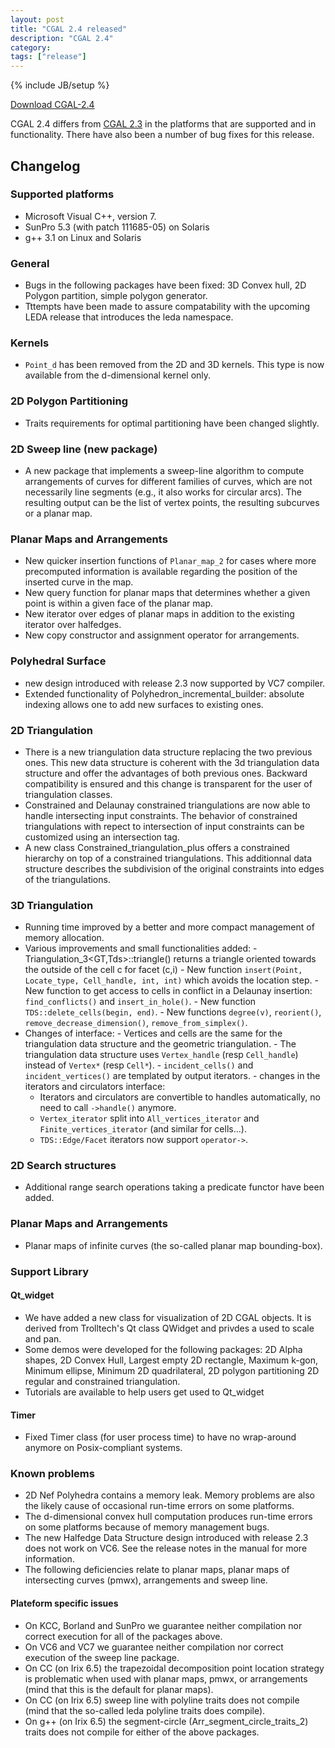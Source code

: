 ```yaml
---
layout: post
title: "CGAL 2.4 released"
description: "CGAL 2.4"
category:
tags: ["release"]
---
```

{% include JB/setup %}

<i class="bi bi-arrow-down-circle"></i>
<a href="https://github.com/CGAL/cgal/releases/tag/releases%2FCGAL-2.4">Download CGAL-2.4</a>

<p>CGAL 2.4 differs from <a href="../../../../2001/10/01/cgal-23">CGAL 2.3</a> in the platforms that are supported and
in functionality.  There have also been a number of bug fixes for this release.</p>

<div class="product-detail-info" markdown="1">

## Changelog

### Supported platforms
  -  Microsoft Visual C++, version 7.
  -  SunPro 5.3 (with patch 111685-05) on Solaris
  -  g++ 3.1 on Linux and Solaris

### General
  - Bugs in the following packages have been fixed: 3D Convex hull, 2D Polygon partition, simple polygon generator.
  - Tttempts have been made to assure compatability with the upcoming LEDA release that introduces
    the leda namespace.

### Kernels
  - `Point_d` has been removed from the 2D and 3D kernels. This type is
    now available from the d-dimensional kernel only.

### 2D Polygon Partitioning
  - Traits requirements for optimal partitioning have been changed slightly.

### 2D Sweep line (new package)
  - A new package that implements a sweep-line algorithm to compute
    arrangements of curves for different families of curves, which are
    not necessarily line segments  (e.g., it also works for circular arcs).
    The resulting output can be the list of vertex points, the resulting
    subcurves or a planar map.

### Planar Maps and Arrangements
  -  New quicker insertion functions of `Planar_map_2` for cases where more
     precomputed information is available regarding the position of
     the inserted curve in the map.
  -  New query function for planar maps that determines whether a given
     point is within a given face of the planar map.
  -  New iterator over edges of planar maps in addition to the existing
     iterator over halfedges.
  -  New copy constructor and assignment operator for arrangements.

### Polyhedral Surface
  - new design introduced with release 2.3 now supported by VC7 compiler.
  - Extended functionality of Polyhedron_incremental_builder:
    absolute indexing allows one to add new surfaces to existing ones.

### 2D Triangulation
  - There is a new triangulation data structure replacing the two
    previous ones. This new data structure is coherent with the 3d
    triangulation data structure and offer the advantages of both
    previous ones. Backward compatibility is ensured and this change
    is transparent for the user of triangulation classes.
  - Constrained and Delaunay constrained triangulations are now able
    to handle intersecting input constraints.
    The behavior of constrained triangulations with repect to
    intersection of input constraints can be customized using
    an intersection tag.
  - A new class Constrained_triangulation_plus offers a constrained
    hierarchy on top of a constrained triangulations. This additionnal
    data structure describes the subdivision of the original constraints
    into edges of the triangulations.

### 3D Triangulation
  - Running time improved by a better and more compact management of memory allocation.
  -  Various improvements and small functionalities added:
    - Triangulation_3&lt;GT,Tds&gt;::triangle() returns a triangle oriented
      towards the outside of the cell c for facet (c,i)
    - New function `insert(Point, Locate_type, Cell_handle, int, int)` which avoids the location step.
    - New function to get access to cells in conflict in a Delaunay insertion: `find_conflicts()` and `insert_in_hole()`.
    - New function `TDS::delete_cells(begin, end)`.
    - New functions `degree(v)`, `reorient()`, `remove_decrease_dimension()`, `remove_from_simplex()`.
  -  Changes of interface:
    -  Vertices and cells are the same for the triangulation data structure and the geometric triangulation.
    -  The triangulation data structure uses `Vertex_handle` (resp `Cell_handle`) instead of `Vertex*` (resp `Cell*`).
    -  `incident_cells()` and `incident_vertices()` are templated by output iterators.
    -  changes in the iterators and circulators interface:
      -  Iterators and circulators are convertible to handles
         automatically, no need to call `->handle()` anymore.
      -  `Vertex_iterator` split into `All_vertices_iterator` and `Finite_vertices_iterator`
         (and similar for cells...).
      -  `TDS::Edge/Facet` iterators now support `operator->`.

### 2D Search structures
  - Additional range search operations taking a predicate functor have been added.

### Planar Maps and Arrangements
  -  Planar maps of infinite curves (the so-called planar map bounding-box).


### Support Library

#### Qt_widget
  - We have added a new class for visualization of 2D CGAL objects.
    It is derived from Trolltech's Qt class QWidget and privdes a
    used to scale and pan.
  - Some demos were developed for the following packages: 2D Alpha shapes,
    2D Convex Hull, Largest empty 2D rectangle, Maximum k-gon,
    Minimum ellipse,  Minimum 2D quadrilateral, 2D polygon partitioning
    2D regular and constrained triangulation.
  - Tutorials are available to help users get used to Qt_widget

#### Timer
  - Fixed Timer class (for user process time) to have no wrap-around
    anymore on Posix-compliant systems.

### Known problems
  - 2D Nef Polyhedra contains a memory leak.  Memory problems are also
    the likely cause of occasional run-time errors on some platforms.
  - The d-dimensional convex hull computation produces run-time errors on
    some platforms because of memory management bugs.
  - The new Halfedge Data Structure design introduced with release 2.3
    does not work on VC6.  See the release notes in the manual for more
    information.
  - The following deficiencies relate to planar maps, planar maps of
    intersecting curves (pmwx), arrangements and sweep line.

#### Plateform specific issues
  - On KCC, Borland and SunPro we guarantee neither compilation nor
    correct execution for all of the packages above.
  - On VC6 and VC7 we guarantee neither compilation nor correct
    execution of the sweep line package.
  - On CC (on Irix 6.5) the trapezoidal decomposition point location
    strategy is problematic when used with planar maps, pmwx, or
    arrangements (mind that this is the default for planar maps).
  - On CC (on Irix 6.5) sweep line with polyline traits does not compile
    (mind that the so-called leda polyline traits does compile).
  - On g++ (on Irix 6.5) the segment-circle (Arr_segment_circle_traits_2)
    traits does not compile for either of the above packages.
</div>
